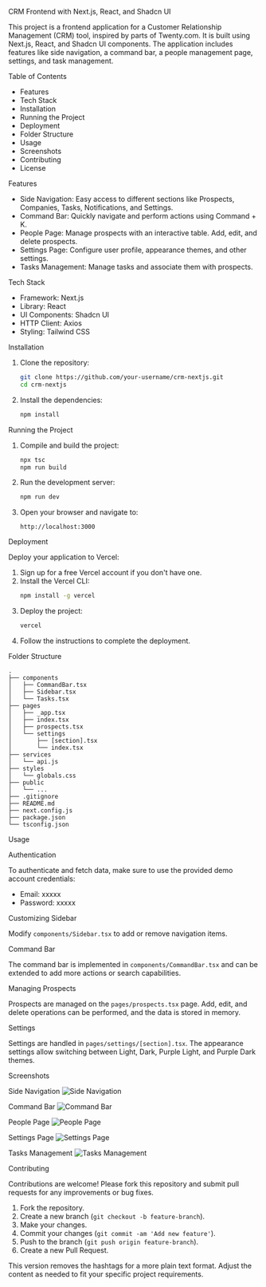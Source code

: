 CRM Frontend with Next.js, React, and Shadcn UI

This project is a frontend application for a Customer Relationship Management (CRM) tool, inspired by parts of Twenty.com. It is built using Next.js, React, and Shadcn UI components. The application includes features like side navigation, a command bar, a people management page, settings, and task management.

Table of Contents

- Features
- Tech Stack
- Installation
- Running the Project
- Deployment
- Folder Structure
- Usage
- Screenshots
- Contributing
- License

Features

- Side Navigation: Easy access to different sections like Prospects, Companies, Tasks, Notifications, and Settings.
- Command Bar: Quickly navigate and perform actions using Command + K.
- People Page: Manage prospects with an interactive table. Add, edit, and delete prospects.
- Settings Page: Configure user profile, appearance themes, and other settings.
- Tasks Management: Manage tasks and associate them with prospects.

Tech Stack

- Framework: Next.js
- Library: React
- UI Components: Shadcn UI
- HTTP Client: Axios
- Styling: Tailwind CSS

Installation

1. Clone the repository:
    ```bash
    git clone https://github.com/your-username/crm-nextjs.git
    cd crm-nextjs
    ```

2. Install the dependencies:
    ```bash
    npm install
    ```

Running the Project

1. Compile and build the project:
    ```bash
    npx tsc
    npm run build
    ```

2. Run the development server:
    ```bash
    npm run dev
    ```

3. Open your browser and navigate to:
    ```
    http://localhost:3000
    ```

Deployment

Deploy your application to Vercel:

1. Sign up for a free Vercel account if you don't have one.
2. Install the Vercel CLI:
    ```bash
    npm install -g vercel
    ```
3. Deploy the project:
    ```bash
    vercel
    ```
4. Follow the instructions to complete the deployment.

Folder Structure

```
.
├── components
│   ├── CommandBar.tsx
│   ├── Sidebar.tsx
│   └── Tasks.tsx
├── pages
│   ├── _app.tsx
│   ├── index.tsx
│   ├── prospects.tsx
│   └── settings
│       ├── [section].tsx
│       └── index.tsx
├── services
│   └── api.js
├── styles
│   └── globals.css
├── public
│   └── ...
├── .gitignore
├── README.md
├── next.config.js
├── package.json
└── tsconfig.json
```

Usage

Authentication

To authenticate and fetch data, make sure to use the provided demo account credentials:
- Email: xxxxx
- Password: xxxxx

Customizing Sidebar

Modify `components/Sidebar.tsx` to add or remove navigation items.

Command Bar

The command bar is implemented in `components/CommandBar.tsx` and can be extended to add more actions or search capabilities.

Managing Prospects

Prospects are managed on the `pages/prospects.tsx` page. Add, edit, and delete operations can be performed, and the data is stored in memory.

Settings

Settings are handled in `pages/settings/[section].tsx`. The appearance settings allow switching between Light, Dark, Purple Light, and Purple Dark themes.

Screenshots

Side Navigation
![Side Navigation](screenshots/sidebar.png)

Command Bar
![Command Bar](screenshots/command-bar.png)

People Page
![People Page](screenshots/people-page.png)

Settings Page
![Settings Page](screenshots/settings-page.png)

Tasks Management
![Tasks Management](screenshots/tasks.png)

Contributing

Contributions are welcome! Please fork this repository and submit pull requests for any improvements or bug fixes.

1. Fork the repository.
2. Create a new branch (`git checkout -b feature-branch`).
3. Make your changes.
4. Commit your changes (`git commit -am 'Add new feature'`).
5. Push to the branch (`git push origin feature-branch`).
6. Create a new Pull Request.

This version removes the hashtags for a more plain text format. Adjust the content as needed to fit your specific project requirements.
